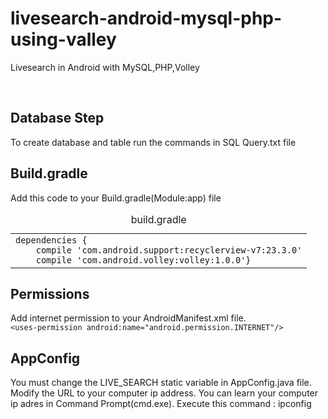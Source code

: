 # livesearch-android-mysql-php-using-valley
Livesearch in Android with MySQL,PHP,Volley

<br/>
<h2>Database Step</h2>
To create database and table run the commands in SQL Query.txt file
<br/>
<h2>Build.gradle</h2>
<p>Add this code to your Build.gradle(Module:app) file

<table border="0" cellpadding="0" cellspacing="0"><caption>build.gradle</caption><tbody><tr><td><div><div><code>dependencies {</code></div><div><code>&nbsp;&nbsp;&nbsp;&nbsp;</code><code>compile </code><code>'com.android.support:recyclerview-v7:23.3.0'</code></div><div><code>&nbsp;&nbsp;&nbsp;&nbsp;</code><code>compile </code><code>'com.android.volley:volley:1.0.0'}</code></div></tbody></table>

<h2>Permissions</h2>
Add internet permission to your AndroidManifest.xml file.
<br/>
<code>&lt;uses-permission android:name="android.permission.INTERNET"/></code>

<h2>AppConfig</h2>

You must change the LIVE_SEARCH static variable in AppConfig.java file. Modify the URL to your computer ip address.
You can learn your computer ip adres in Command Prompt(cmd.exe). Execute this command : ipconfig
